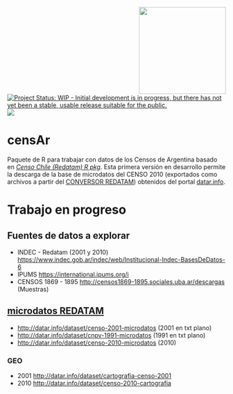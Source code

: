 
<!-- README.md is generated from README.Rmd. Please edit that file -->

<a><img src="https://user-images.githubusercontent.com/12114624/170827237-86cf8586-204b-46b0-a0f2-c38184966f75.jpg" width="200" align="right"/></a>

[![Project Status: WIP - Initial development is in progress, but there
has not yet been a stable, usable release suitable for the
public.](https://www.repostatus.org/badges/latest/wip.svg)](https://www.repostatus.org/#wip)
[![](https://img.shields.io/badge/lifecycle-experimental-orange.svg)](https://lifecycle.r-lib.org/articles/stages.html#experimental)

# censAr

Paquete de R para trabajar con datos de los Censos de Argentina basado
en [*Censo Chile (Redatam) R
pkg*](https://github.com/ropensci/censo2017). Esta primera versión en
desarrollo permite la descarga de la base de microdatos del CENSO 2010
(exportados como archivos a partir del [CONVERSOR
REDATAM](https://github.com/discontinuos/redatam-converter)) obtenidos
del portal [datar.info](http://datar.info/group/censos-nacionales).

# Trabajo en progreso

## Fuentes de datos a explorar

-   INDEC - Redatam (2001 y 2010)
    <https://www.indec.gob.ar/indec/web/Institucional-Indec-BasesDeDatos-6>
-   IPUMS <https://international.ipums.org/i>
-   CENSOS 1869 - 1895
    <http://censos1869-1895.sociales.uba.ar/descargas> (Muestras)

## [microdatos REDATAM](http://datar.info/group/censos-nacionales)

-   <http://datar.info/dataset/censo-2001-microdatos> (2001 en txt
    plano)
-   <http://datar.info/dataset/cnpv-1991-microdatos> (1991 en txt plano)
-   <http://datar.info/dataset/censo-2010-microdatos> (2010)

### GEO

-   2001 <http://datar.info/dataset/cartografia-censo-2001>
-   2010 <http://datar.info/dataset/censo-2010-cartografia>
